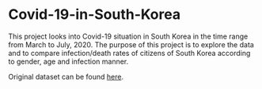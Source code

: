 # Covid-19-in-South-Korea

This project looks into Covid-19 situation in South Korea in the time range from March to July, 2020. The purpose of this project is to explore the data and to compare infection/death rates of citizens of South Korea according to gender, age and infection manner. 

Original dataset can be found [here](https://www.kaggle.com/kimjihoo/coronavirusdataset/).
